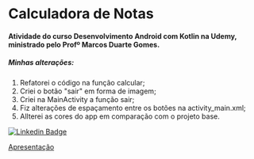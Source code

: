 # Calculadora de Notas

#### Atividade do curso Desenvolvimento Android com Kotlin na Udemy, ministrado pelo Profº Marcos Duarte Gomes.

##### Minhas alterações:

1. Refatorei o código na função calcular;
2. Criei o botão "sair" em forma de imagem;
3. Criei na MainActivity a função sair;
4. Fiz alterações de espaçamento entre os botões na activity_main.xml;
5. Allterei as cores do app em comparação com o projeto base.

[![Linkedin Badge](https://img.shields.io/badge/-Diego_Morais-blue?style=flat-square&logo=Linkedin&logoColor=white&link=https://www.linkedin.com/in/diego-morais-9666a61a9)](https://www.linkedin.com/in/diego-morais-9666a61a9)

[Apresentação](https://youtu.be/a7ovkqhweSQ)
